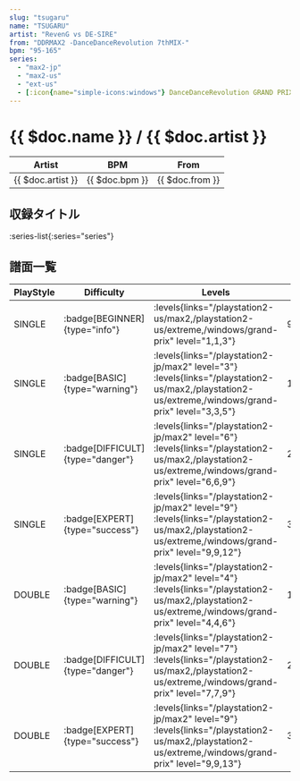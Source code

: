 ```yaml
---
slug: "tsugaru"
name: "TSUGARU"
artist: "RevenG vs DE-SIRE"
from: "DDRMAX2 -DanceDanceRevolution 7thMIX-"
bpm: "95-165"
series:
  - "max2-jp"
  - "max2-us"
  - "ext-us"
  - [:icon{name="simple-icons:windows"} DanceDanceRevolution GRAND PRIX](/windows/grand-prix)
---
```


# {{ $doc.name }} / {{ $doc.artist }}

|Artist|BPM|From|
|------|---|----|
|{{ $doc.artist }}|{{ $doc.bpm }}|{{ $doc.from }}|

## 収録タイトル

:series-list{:series="series"}

## 譜面一覧

|PlayStyle|Difficulty|Levels|Notes|Movie|
|---------|----------|------|-----|-----|
|SINGLE| :badge[BEGINNER]{type="info"}| :levels{links="/playstation2-us/max2,/playstation2-us/extreme,/windows/grand-prix" level="1,1,3"}|92/0||
|SINGLE| :badge[BASIC]{type="warning"}|<div class="field is-grouped is-grouped-multiline"> :levels{links="/playstation2-jp/max2" level="3"} :levels{links="/playstation2-us/max2,/playstation2-us/extreme,/windows/grand-prix" level="3,3,5"}</div>|107/18||
|SINGLE| :badge[DIFFICULT]{type="danger"}|<div class="field is-grouped is-grouped-multiline"> :levels{links="/playstation2-jp/max2" level="6"} :levels{links="/playstation2-us/max2,/playstation2-us/extreme,/windows/grand-prix" level="6,6,9"}</div>|232/8||
|SINGLE| :badge[EXPERT]{type="success"}|<div class="field is-grouped is-grouped-multiline"> :levels{links="/playstation2-jp/max2" level="9"} :levels{links="/playstation2-us/max2,/playstation2-us/extreme,/windows/grand-prix" level="9,9,12"}</div>|366/8||
|DOUBLE| :badge[BASIC]{type="warning"}|<div class="field is-grouped is-grouped-multiline"> :levels{links="/playstation2-jp/max2" level="4"} :levels{links="/playstation2-us/max2,/playstation2-us/extreme,/windows/grand-prix" level="4,4,6"}</div>|158/4||
|DOUBLE| :badge[DIFFICULT]{type="danger"}|<div class="field is-grouped is-grouped-multiline"> :levels{links="/playstation2-jp/max2" level="7"} :levels{links="/playstation2-us/max2,/playstation2-us/extreme,/windows/grand-prix" level="7,7,9"}</div>|236/5||
|DOUBLE| :badge[EXPERT]{type="success"}|<div class="field is-grouped is-grouped-multiline"> :levels{links="/playstation2-jp/max2" level="9"} :levels{links="/playstation2-us/max2,/playstation2-us/extreme,/windows/grand-prix" level="9,9,13"}</div>|360/3||
